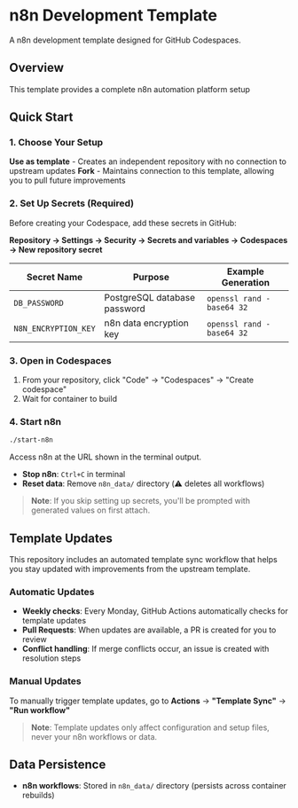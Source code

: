 # n8n Development Template

A n8n development template designed for GitHub Codespaces.

## Overview

This template provides a complete n8n automation platform setup

## Quick Start

### 1. Choose Your Setup

**Use as template** - Creates an independent repository with no connection to upstream updates
**Fork** - Maintains connection to this template, allowing you to pull future improvements

### 2. Set Up Secrets (Required)

Before creating your Codespace, add these secrets in GitHub:

**Repository → Settings → Security → Secrets and variables → Codespaces → New repository secret**

| Secret Name | Purpose | Example Generation |
|-------------|---------|-------------------|
| `DB_PASSWORD` | PostgreSQL database password | `openssl rand -base64 32` |
| `N8N_ENCRYPTION_KEY` | n8n data encryption key | `openssl rand -base64 32` |

### 3. Open in Codespaces

1. From your repository, click "Code" → "Codespaces" → "Create codespace"
2. Wait for container to build

### 4. Start n8n

```sh
./start-n8n
```

Access n8n at the URL shown in the terminal output.

- **Stop n8n**: `Ctrl+C` in terminal
- **Reset data**: Remove `n8n_data/` directory (⚠️ deletes all workflows)

> **Note**: If you skip setting up secrets, you'll be prompted with generated values on first attach.

## Template Updates

This repository includes an automated template sync workflow that helps you stay updated with improvements from the upstream template.

### Automatic Updates

- **Weekly checks**: Every Monday, GitHub Actions automatically checks for template updates
- **Pull Requests**: When updates are available, a PR is created for you to review
- **Conflict handling**: If merge conflicts occur, an issue is created with resolution steps

### Manual Updates

To manually trigger template updates, go to **Actions** → **"Template Sync"** → **"Run workflow"**

> **Note**: Template updates only affect configuration and setup files, never your n8n workflows or data.

## Data Persistence

- **n8n workflows**: Stored in `n8n_data/` directory (persists across container rebuilds)
